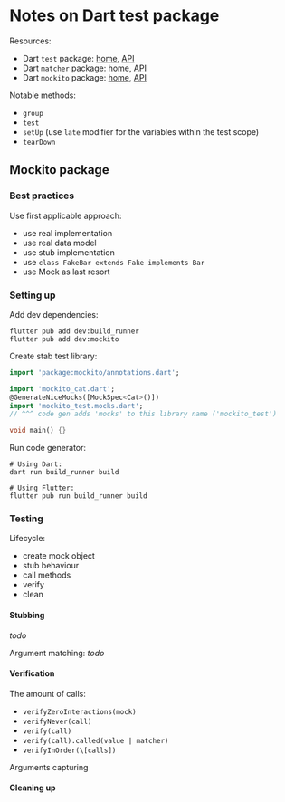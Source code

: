 # Notes on Dart test package

Resources:

* Dart `test` package: [home](https://pub.dev/packages/test), [API](https://pub.dev/documentation/test/latest/)
* Dart `matcher` package: [home](https://pub.dev/packages/matcher), [API](https://pub.dev/documentation/matcher/latest/)
* Dart `mockito` package: [home](https://pub.dev/packages/mockito), [API](https://pub.dev/documentation/mockito/latest/)

Notable methods:

* `group`
* `test`
* `setUp` (use `late` modifier for the variables within the test scope)
* `tearDown`

## Mockito package

### Best practices

Use first applicable approach:

- use real implementation
- use real data model
- use stub implementation
- use `class FakeBar extends Fake implements Bar`
- use Mock as last resort

### Setting up

Add dev dependencies:

```shell
flutter pub add dev:build_runner
flutter pub add dev:mockito
```

Create stab test library:

```dart
import 'package:mockito/annotations.dart';

import 'mockito_cat.dart';
@GenerateNiceMocks([MockSpec<Cat>()])
import 'mockito_test.mocks.dart';
// ^^^ code gen adds 'mocks' to this library name ('mockito_test')

void main() {}
```

Run code generator:

```shell
# Using Dart:
dart run build_runner build

# Using Flutter:
flutter pub run build_runner build
```

### Testing

Lifecycle:

- create mock object
- stub behaviour
- call methods
- verify
- clean

#### Stubbing

_todo_

Argument matching:
_todo_

#### Verification

The amount of calls:

- `verifyZeroInteractions(mock)`
- `verifyNever(call)`
- `verify(call)`
- `verify(call).called(value | matcher)`
- `verifyInOrder(\[calls])`

Arguments capturing

#### Cleaning up

